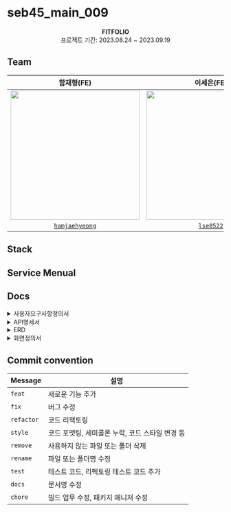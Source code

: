 # seb45_main_009
<div align="center">
 <img src="">
 <br>
<b>FITFOLIO</b><br>
 프로젝트 기간: 2023.08.24 ~ 2023.09.19
</div>


## Team

| 함재형(FE) | 이세은(FE) | 박태영(FE) | 손승범(BE) | 민은영(BE) | 김소연(BE) | 염동훈(BE) |
:----: | :----: | :----: | :----: | :----: | :----: | :----: |
| <img src="https://i.namu.wiki/i/m2QbN1xr1zzL7nlg5EUAquX7rauFmFjGCfL64IymdSI9gCd7sh1iWdCcvvrC2d_HZetxG00GHR-wy-ohBV_YjAn8rb6GPDhFIoRH9zsmuyGTzLCQZloKjbycdyGd1vRKu8ON3pc6J6YT_BtmU7YE6Q.webp" width="300px"> | <img src="https://i.namu.wiki/i/lF8pAvAzuAQcZM6zlnIQcgWQhgyC7LpOtG9UK1crZAd7Xu7Qu1g6bzYZ_ctlc-024PUMjEqKSecMTOCgpSyedbGdat39qM1S-i8OktMAVueVDXAuXALKHtFoYMrnn7G2PtK88pC0K_p4cEoTIML9mw.webp" width="300px"> | <img src="https://i.namu.wiki/i/QtP_NqoYVJASPIi46JzdUtDWYoJx0z8vNO7W_YCn6ERUVjWfWoGzH2zOl3yylfTxXpXGbrWO27MbvfmFxnLe7JWnde_UH9YSVUx_9Nu1WpmF5T0bhIAeQqKhIoP7ftzgMUK01TOaWvnhmwyLTmSCGQ.webp" width="100px"/> |  <img src="https://i.namu.wiki/i/J_CduuCzeZSZcQ-NbOnhvvZNPg9UzuBRNPlIQPRj-4j-J-6rO4WDQs1dV9CGg5CI86BNy-QI5r9yi6syJg4q3LhLQIzV05mqVK06GN01MtXE9GECyBa3n0rOSszgMhHPGiSBE6zb-08Xe0NfttLx9g.webp" width="100px"> | <img src="https://i.namu.wiki/i/pU-2GVdSSJ5oJ4uWhHqaXwNxl9X0EUemvFZN2mX3EvM-HSOOgMDNXS9N2drScdbu8HRNjSDu_v18QotEjqlbq-FxolmYWHGHq7TByUoQC9H1h_AOzGd172D36qd8bhcs8PjPhis2G_9_yItV3NGMCg.webp" width="100px"> | <img src="https://i.namu.wiki/i/lDs6omwW-BiQ0gAgxTdsIyllLEc5I1gW8fFBqVCXAovtVtuJOw9uXyddqRUJe_E6P8xkV0XWB86T7sze5b-8CRbygIrajMfx9v5i48qSEQ0kQzyv1v2NfQ1HSIfY6Kb7_SqUKYOixXS_IxPVtLFVQw.webp" width="100px">  | <img src="https://i.namu.wiki/i/jHrmIRMoByXiSxijjeoOjg7HftCOe1hbJL_eJ1hNVyL6ZLJJpxEK7L6WOdQntJHdGx8qQowNhcJ8r31MxIvq39EBva46wh08NdJYA8h4s8DHdrivupBBYrRIFyi_XMt6kV1X2LLEbLAaFkvGKXZxgQ.webp" width="100px"> | <img src="https://i.namu.wiki/i/jHrmIRMoByXiSxijjeoOjg7HftCOe1hbJL_eJ1hNVyL6ZLJJpxEK7L6WOdQntJHdGx8qQowNhcJ8r31MxIvq39EBva46wh08NdJYA8h4s8DHdrivupBBYrRIFyi_XMt6kV1X2LLEbLAaFkvGKXZxgQ.webp" width="100px">  
|[`hamjaehyeong`](https://github.com/hamjaehyeong) | [`lse0522`](https://github.com/lse0522) | [`TaeYoungPar`](https://github.com/TaeYoungPar) | [`beomda`](https://github.com/beomda) | [`minkawoo`](https://github.com/minkawoo) | [`bonbon0808`](https://github.com/bonbon0808) | [`donghoonyeom`](https://github.com/donghoonyeom) |


## Stack


## Service Menual


## Docs
<details>
<summary>사용자요구사항정의서</summary>
<div markdown="1">
</div>
</details>

<details>
<summary>API명세서</summary>
<div markdown="1">
</div>
</details>

<details>
<summary>ERD</summary>
<div markdown="1">
<img src = "https://file.notion.so/f/f/82d63a72-8254-4cde-bf1e-b2597b7c099c/44f3e321-5697-4560-9ca6-a771294d259f/ERD.png?id=e986fc51-ac26-42cd-b714-b4c20acba07c&table=block&spaceId=82d63a72-8254-4cde-bf1e-b2597b7c099c&expirationTimestamp=1695168000000&signature=SyRh4UtZkj_CfhzayqVPCW3fT16q8Xftcc2SEBTxlas&downloadName=ERD.png">
</div>
</details>

<details>
<summary>화면정의서</summary>
<div markdown="1">
</div>
</details>


## Commit convention
| Message  | 설명                                            |
| -------- | ----------------------------------------------- |
| `feat`	   | 새로운 기능 추가                                |
| `fix`	     | 버그 수정                                |
| `refactor` | 코드 리팩토링                                |
| `style`	   | 코드 포맷팅, 세미콜론 누락, 코드 스타일 변경 등                                |
| `remove`	 | 사용하지 않는 파일 또는 폴더 삭제                                |
| `rename`	 | 파일 또는 폴더명 수정                                |
| `test`	   | 테스트 코드, 리펙토링 테스트 코드 추가                                |
| `docs`	   | 문서명 수정                                |
| `chore`	   | 빌드 업무 수정, 패키지 매니저 수정                                |
